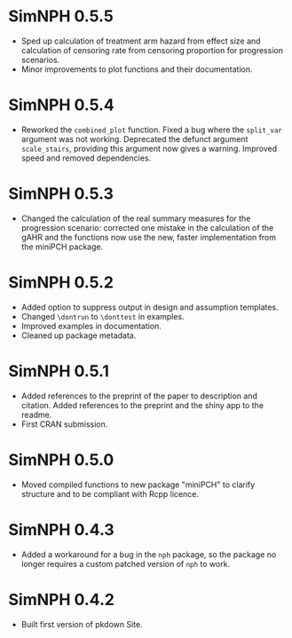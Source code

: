 # SimNPH 0.5.5

* Sped up calculation of treatment arm hazard from effect size and calculation
  of censoring rate from censoring proportion for progression scenarios.
* Minor improvements to plot functions and their documentation.

# SimNPH 0.5.4

* Reworked the `combined_plot` function. Fixed a bug where the `split_var`
  argument was not working. Deprecated the defunct argument `scale_stairs`,
  providing this argument now gives a warning. Improved speed and removed
  dependencies.

# SimNPH 0.5.3

* Changed the calculation of the real summary measures for the progression
  scenario: corrected one mistake in the calculation of the gAHR and the
  functions now use the new, faster implementation from the miniPCH package.

# SimNPH 0.5.2

* Added option to suppress output in design and assumption templates.
* Changed `\dontrun` to `\donttest` in examples.
* Improved examples in documentation.
* Cleaned up package metadata.

# SimNPH 0.5.1

* Added references to the preprint of the paper to description and citation. 
  Added references to the preprint and the shiny app to the readme.
* First CRAN submission.

# SimNPH 0.5.0

* Moved compiled functions to new package "miniPCH" to clarify structure and to
  be compliant with Rcpp licence. 

# SimNPH 0.4.3

* Added a workaround for a bug in the `nph` package, so the package no longer
  requires a custom patched version of `nph` to work.

# SimNPH 0.4.2

* Built first version of pkdown Site.
